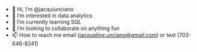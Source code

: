 - 👋 Hi, I’m @jacquiunciano
- 👀 I’m interested in data analytics
- 🌱 I’m currently learning SQL
- 💞️ I’m looking to collaborate on anything fun
- 📫 How to reach me email (jacqueline.unciano@gmail.com) or text (703-646-8241)

<!---
jacquiunciano/jacquiunciano is a ✨ special ✨ repository because its `README.md` (this file) appears on your GitHub profile.
You can click the Preview link to take a look at your changes.
--->

